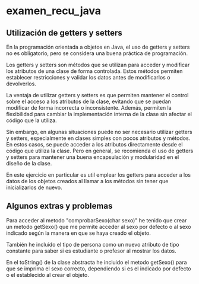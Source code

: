 # examen_recu_java
## Utilización de getters y setters
En la programación orientada a objetos en Java, el uso de getters y setters no es obligatorio, pero se considera una buena práctica de programación.

Los getters y setters son métodos que se utilizan para acceder y modificar los atributos de una clase de forma controlada. 
Estos métodos permiten establecer restricciones y validar los datos antes de modificarlos o devolverlos.

La ventaja de utilizar getters y setters es que permiten mantener el control sobre el acceso a los atributos de la clase, 
evitando que se puedan modificar de forma incorrecta o inconsistente. Además, permiten la flexibilidad para cambiar la implementación interna de la 
clase sin afectar el código que la utiliza.

Sin embargo, en algunas situaciones puede no ser necesario utilizar getters y setters, especialmente en clases simples con pocos atributos y métodos. 
En estos casos, se puede acceder a los atributos directamente desde el código que utiliza la clase. Pero en general, se recomienda el uso de getters y 
setters para mantener una buena encapsulación y modularidad en el diseño de la clase.

En este ejercicio en particular es util emplear los getters para acceder a los datos de los objetos creados al llamar a los métodos sin tener que inicializarlos de nuevo.

## Algunos extras y problemas
Para acceder al metodo "comprobarSexo(char sexo)" he tenido que crear un metodo getSexo() que me permite acceder al sexo por defecto o al sexo indicado según la manera en que se haya creado el objeto.  

También he incluido el tipo de persona como un nuevo atributo de tipo constante para saber si es estudiante o profesor al mostrar los datos.  

En el toString() de la clase abstracta he incluido el metodo getSexo() para que se imprima el sexo correcto, dependiendo si es el indicado por defecto o el establecido al crear el objeto.  

